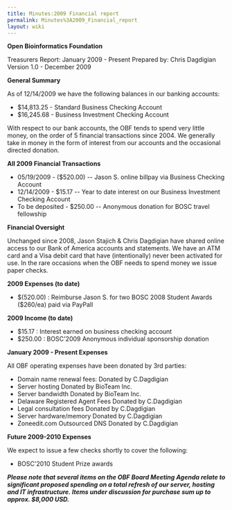 ```yaml
---
title: Minutes:2009 Financial report
permalink: Minutes%3A2009_Financial_report
layout: wiki
---
```


**Open Bioinformatics Foundation**

Treasurers Report: January 2009 - Present Prepared by: Chris Dagdigian
Version 1.0 - December 2009

**General Summary**

As of 12/14/2009 we have the following balances in our banking accounts:

- \$14,813.25 - Standard Business Checking Account
- \$16,245.68 - Business Investment Checking Account

With respect to our bank accounts, the OBF tends to spend very little
money, on the order of 5 financial transactions since 2004. We generally
take in money in the form of interest from our accounts and the
occasional directed donation.

**All 2009 Financial Transactions**

- 05/19/2009 - (\$520.00) -- Jason S. online billpay via Business
  Checking Account
- 12/14/2009 - \$15.17 -- Year to date interest on our Business
  Investment Checking Account
- To be deposited - \$250.00 -- Anonymous donation for BOSC travel
  fellowship

**Financial Oversight**

Unchanged since 2008, Jason Stajich & Chris Dagdigian have shared online
access to our Bank of America accounts and statements. We have an ATM
card and a Visa debit card that have (intentionally) never been
activated for use. In the rare occasions when the OBF needs to spend
money we issue paper checks.

**2009 Expenses (to date)**

- \$(520.00) : Reimburse Jason S. for two BOSC 2008 Student Awards
  (\$260/ea) paid via PayPall

**2009 Income (to date)**

- \$15.17 : Interest earned on business checking account
- \$250.00 : BOSC'2009 Anonymous individual sponsorship donation

**January 2009 - Present Expenses**

All OBF operating expenses have been donated by 3rd parties:

- Domain name renewal fees: Donated by C.Dagdigian
- Server hosting Donated by BioTeam Inc.
- Server bandwidth Donated by BioTeam Inc.
- Delaware Registered Agent Fees Donated by C.Dagdigian
- Legal consultation fees Donated by C.Dagdigian
- Server hardware/memory Donated by C.Dagdigian
- Zoneedit.com Outsourced DNS Donated by C.Dagdigian

**Future 2009-2010 Expenses**

We expect to issue a few checks shortly to cover the following:

- BOSC'2010 Student Prize awards

***Please note that several items on the OBF Board Meeting Agenda relate
to significant proposed spending on a total refresh of our server,
hosting and IT infrastructure. Items under discussion for purchase sum
up to approx. \$8,000 USD.***
